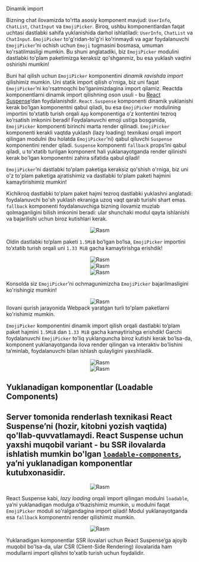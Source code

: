 Dinamik import

Bizning chat ilovamizda to'rtta asosiy komponent mavjud: `UserInfo`, `ChatList`, `ChatInput` va `EmojiPicker`. Biroq, ushbu komponentlardan faqat uchtasi dastlabki sahifa yuklanishida darhol ishlatiladi: `UserInfo`, `ChatList` va `ChatInput`. `EmojiPicker` to'g'ridan-to'g'ri ko'rinmaydi va agar foydalanuvchi `EmojiPicker`’ni ochish uchun `Emoji` tugmasini bosmasa, umuman ko'rsatilmasligi mumkin. Bu shuni anglatadiki, biz `EmojiPicker` modulini dastlabki to'plam paketimizga keraksiz qo'shganmiz, bu esa yuklash vaqtini oshirishi mumkin\!

Buni hal qilish uchun  `EmojiPicker` komponentini *dinamik ravishda import* qilishimiz mumkin. Uni statik import qilish o'rniga, biz uni faqat  `EmojiPicker`’ni ko'rsatmoqchi bo'lganimizdagina import qilamiz. Reactda komponentlarni dinamik import qilishning oson usuli \- bu [React Suspense](https://react.dev/reference/react/Suspense)’dan foydalanishdir. `React.Suspense`  komponenti dinamik yuklanishi kerak bo’lgan komponentni qabul qiladi, bu esa `EmojiPicker` modulining importini to’xtatib turish orqali `App` komponentiga o’z kontentini tezroq ko’rsatish imkonini beradi\! Foydalanuvchi emoji ustiga bosganida, `EmojiPicker` komponenti birinchi marta render qilinadi. `EmojiPicker` komponenti kerakli vaqtda yuklash (lazy loading) texnikasi orqali import qilingan modulni (bu holatda `EmojiPicker`’ni) qabul qiluvchi `Suspense` komponentini render qiladi. `Suspense`  komponenti `fallback` props’ini qabul qiladi, u to'xtatib turilgan komponent hali yuklanayotganda render qilinishi kerak bo'lgan komponentni zahira sifatida qabul qiladi\!

`EmojiPicker`’ni dastlabki to'plam paketiga keraksiz qo'shish o'rniga, biz uni o'z to'plam paketiga ajratishimiz va dastlabki to'plam paketi hajmini kamaytirishimiz mumkin\!

Kichikroq dastlabki to'plam paket hajmi tezroq dastlabki yuklashni anglatadi: foydalanuvchi bo'sh yuklash ekraniga uzoq vaqt qarab turishi shart emas. `fallback` komponenti foydalanuvchiga bizning ilovamiz muzlab qolmaganligini bilish imkonini beradi: ular shunchaki modul qayta ishlanishi va bajarilishi uchun biroz kutishlari kerak.

<div align="center">
  <img src="../../images/dynamic/01.png" alt="Rasm" />
</div>

Oldin dastlabki to‘plam paketi `1.5MiB` bo‘lgan bo‘lsa, `EmojiPicker` importini to‘xtatib turish orqali uni `1.33 MiB` gacha kamaytirishga erishdik\!

<div align="center">
  <img src="../../images/dynamic/02.png" alt="Rasm" />
</div>

<div align="center">
  <img src="../../images/dynamic/03.png" alt="Rasm" />
</div>

<div align="center">
  <img src="../../images/dynamic/04.png" alt="Rasm" />
</div>

Konsolda siz `EmojiPicker`’ni ochmagunimizcha `EmojiPicker` bajarilmasligini ko'rishingiz mumkin\!

<div align="center">
  <img src="../../images/dynamic/05.png" alt="Rasm" />
</div>
Ilovani qurish jarayonida Webpack yaratgan turli to'plam paketlarni ko'rishimiz mumkin.

`EmojiPicker` komponentini dinamik import qilish orqali dastlabki to’plam paket hajmini `1.5MiB` dan `1.33 MiB` gacha kamaytirishga erishdik\! Garchi foydalanuvchi `EmojiPicker` to’liq yuklanguncha biroz kutishi kerak bo’lsa-da, komponent yuklanayotganda ilova render qilingan va interaktiv bo’lishini ta’minlab, foydalanuvchi bilan ishlash qulayligini yaxshiladik.

<div align="center">
  <img src="../../images/dynamic/06.png" alt="Rasm" />
</div>

<div align="center">
  <img src="../../images/dynamic/07.png" alt="Rasm" />
</div>

## 

## Yuklanadigan komponentlar (Loadable Components)

## Server tomonida renderlash texnikasi React Suspense’ni (hozir, kitobni yozish vaqtida) qo'llab-quvvatlamaydi. React Suspense uchun  yaxshi muqobil variant \- bu SSR ilovalarda ishlatish mumkin bo'lgan [`loadable-components`](https://loadable-components.com/docs/getting-started/), ya’ni yuklanadigan komponentlar kutubxonasidir.

<div align="center">
  <img src="../../images/dynamic/08.png" alt="Rasm" />
</div>

React Suspense kabi, *lazy loading* orqali import qilingan modulni `loadable`, ya’ni yuklanadigan modulga o'tkazishimiz mumkin, u modulni faqat `EmojiPicker` moduli so'ralgandagina import qiladi\! Modul yuklanayotganda esa `fallback` komponentni render qilishimiz mumkin.

<div align="center">
  <img src="../../images/dynamic/09.png" alt="Rasm" />
</div>

Yuklanadigan komponentlar SSR ilovalari uchun React Suspense’ga ajoyib muqobil bo'lsa-da, ular CSR (Client-Side Rendering) ilovalarida ham modullarni import qilishni to’xatib turish uchun foydalidir.